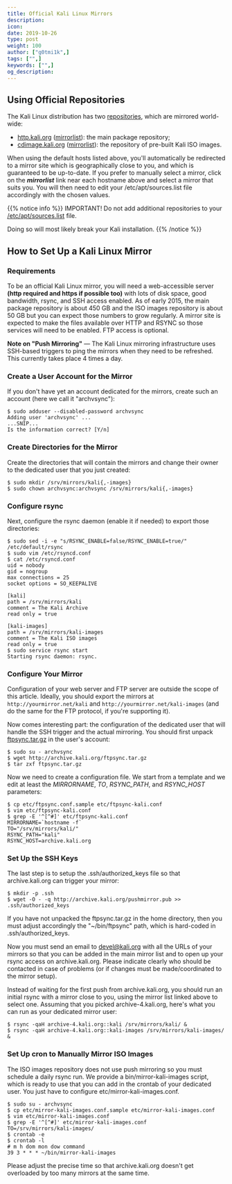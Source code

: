 ```yaml
---
title: Official Kali Linux Mirrors
description:
icon:
date: 2019-10-26
type: post
weight: 100
author: ["g0tmi1k",]
tags: ["",]
keywords: ["",]
og_description:
---
```


## Using Official Repositories

The Kali Linux distribution has two [repositories](/docs/general-use/kali-linux-sources-list-repositories/), which are mirrored world-wide:

* [http.kali.org](http://http.kali.org) ([mirrorlist](http://http.kali.org/README.mirrorlist)): the main package repository;
* [cdimage.kali.org](http://cdimage.kali.org) ([mirrorlist](http://cdimage.kali.org/README.mirrorlist)): the repository of pre-built Kali ISO images.

When using the default hosts listed above, you'll automatically be redirected to a mirror site which is geographically close to you, and which is guaranteed to be up-to-date. If you prefer to manually select a mirror, click on the **_mirrorlist_** link near each hostname above and select a mirror that suits you. You will then need to edit your /etc/apt/sources.list file accordingly with the chosen values.

{{% notice info %}}
IMPORTANT! Do not add additional repositories to your <a href="/docs/general-use/kali-linux-sources-list-repositories"/> /etc/apt/sources.list</a> file.

Doing so will most likely break your Kali installation.
{{% /notice %}}

## How to Set Up a Kali Linux Mirror

### Requirements

To be an official Kali Linux mirror, you will need a web-accessible server **(http required and https if possible too)** with lots of disk space, good bandwidth, rsync, and SSH access enabled. As of early 2015, the main package repository is about 450 GB and the ISO images repository is about 50 GB but you can expect those numbers to grow regularly. A mirror site is expected to make the files available over HTTP and RSYNC so those services will need to be enabled. FTP access is optional.

**Note on "Push Mirroring"** — The Kali Linux mirroring infrastructure uses SSH-based triggers to ping the mirrors when they need to be refreshed. This currently takes place 4 times a day.

### Create a User Account for the Mirror

If you don't have yet an account dedicated for the mirrors, create such an account (here we call it "archvsync"):

```
$ sudo adduser --disabled-password archvsync
Adding user 'archvsync' ...
...SNIP...
Is the information correct? [Y/n]
```

### Create Directories for the Mirror

Create the directories that will contain the mirrors and change their owner to the dedicated user that you just created:

```
$ sudo mkdir /srv/mirrors/kali{,-images}
$ sudo chown archvsync:archvsync /srv/mirrors/kali{,-images}
```

### Configure rsync

Next, configure the rsync daemon (enable it if needed) to export those directories:

```
$ sudo sed -i -e "s/RSYNC_ENABLE=false/RSYNC_ENABLE=true/" /etc/default/rsync
$ sudo vim /etc/rsyncd.conf
$ cat /etc/rsyncd.conf
uid = nobody
gid = nogroup
max connections = 25
socket options = SO_KEEPALIVE

[kali]
path = /srv/mirrors/kali
comment = The Kali Archive
read only = true

[kali-images]
path = /srv/mirrors/kali-images
comment = The Kali ISO images
read only = true
$ sudo service rsync start
Starting rsync daemon: rsync.
```

### Configure Your Mirror

Configuration of your web server and FTP server are outside the scope of this article. Ideally, you should export the mirrors at `http://yourmirror.net/kali` and `http://yourmirror.net/kali-images` (and do the same for the FTP protocol, if you're supporting it).

Now comes interesting part: the configuration of the dedicated user that will handle the SSH trigger and the actual mirroring. You should first unpack [ftpsync.tar.gz](http://archive.kali.org/ftpsync.tar.gz) in the user's account:

```
$ sudo su - archvsync
$ wget http://archive.kali.org/ftpsync.tar.gz
$ tar zxf ftpsync.tar.gz
```

Now we need to create a configuration file. We start from a template and we edit at least the _MIRRORNAME_, _TO_, _RSYNC_PATH_, and _RSYNC_HOST_ parameters:

```
$ cp etc/ftpsync.conf.sample etc/ftpsync-kali.conf
$ vim etc/ftpsync-kali.conf
$ grep -E '^[^#]' etc/ftpsync-kali.conf
MIRRORNAME=`hostname -f`
TO="/srv/mirrors/kali/"
RSYNC_PATH="kali"
RSYNC_HOST=archive.kali.org
```

### Set Up the SSH Keys

The last step is to setup the .ssh/authorized_keys file so that archive.kali.org can trigger your mirror:

```
$ mkdir -p .ssh
$ wget -O - -q http://archive.kali.org/pushmirror.pub >> .ssh/authorized_keys
```

If you have not unpacked the ftpsync.tar.gz in the home directory, then you must adjust accordingly the "~/bin/ftpsync" path, which is hard-coded in .ssh/authorized_keys.

Now you must send an email to [devel@kali.org](mailto:devel@kali.org) with all the URLs of your mirrors so that you can be added in the main mirror list and to open up your rsync access on archive.kali.org. Please indicate clearly who should be contacted in case of problems (or if changes must be made/coordinated to the mirror setup).

Instead of waiting for the first push from archive.kali.org, you should run an initial rsync with a mirror close to you, using the mirror list linked above to select one. Assuming that you picked archive-4.kali.org, here's what you can run as your dedicated mirror user:

```
$ rsync -qaH archive-4.kali.org::kali /srv/mirrors/kali/ &
$ rsync -qaH archive-4.kali.org::kali-images /srv/mirrors/kali-images/ &
```

### Set Up cron to Manually Mirror ISO Images

The ISO images repository does not use push mirroring so you must schedule a daily rsync run. We provide a bin/mirror-kali-images script, which is ready to use that you can add in the crontab of your dedicated user. You just have to configure etc/mirror-kali-images.conf.

```
$ sudo su - archvsync
$ cp etc/mirror-kali-images.conf.sample etc/mirror-kali-images.conf
$ vim etc/mirror-kali-images.conf
$ grep -E '^[^#]' etc/mirror-kali-images.conf
TO=/srv/mirrors/kali-images/
$ crontab -e
$ crontab -l
# m h dom mon dow command
39 3 * * * ~/bin/mirror-kali-images
```

Please adjust the precise time so that archive.kali.org doesn't get overloaded by too many mirrors at the same time.
